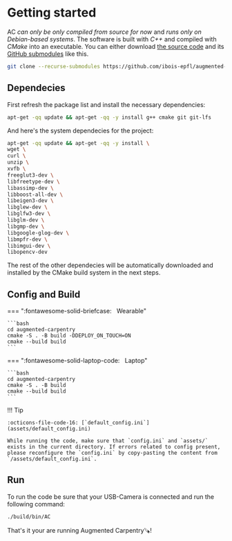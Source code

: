 # Getting started

AC *can only be only compiled from source for now* and *runs only on Debian-based systems*. The software is built with *C++* and compiled with *CMake* into an executable. You can either download [the source code](https://github.com/ibois-epfl/augmented-carpentry) and its [GitHub submodules](https://github.blog/open-source/git/working-with-submodules/) like this.

```bash
git clone --recurse-submodules https://github.com/ibois-epfl/augmented-carpentry.git
```

## Dependecies

First refresh the package list and install the necessary dependencies:
```bash
apt-get -qq update && apt-get -qq -y install g++ cmake git git-lfs
```
And here's the system dependecies for the project:
```bash
apt-get -qq update && apt-get -qq -y install \
wget \
curl \
unzip \
xvfb \
freeglut3-dev \
libfreetype-dev \
libassimp-dev \
libboost-all-dev \
libeigen3-dev \
libglew-dev \
libglfw3-dev \
libglm-dev \
libgmp-dev \
libgoogle-glog-dev \
libmpfr-dev \
libimgui-dev \
libopencv-dev
```

The rest of the other dependecies will be automatically downloaded and installed by the CMake build system in the next steps.

## Config and Build

=== ":fontawesome-solid-briefcase:&nbsp;&nbsp; Wearable"

    ```bash
    cd augmented-carpentry
    cmake -S . -B build -DDEPLOY_ON_TOUCH=ON
    cmake --build build
    ```

=== ":fontawesome-solid-laptop-code:&nbsp;&nbsp; Laptop"

    ```bash
    cd augmented-carpentry
    cmake -S . -B build
    cmake --build build
    ```

!!! Tip
    
    :octicons-file-code-16: [`default_config.ini`](assets/default_config.ini)

    While running the code, make sure that `config.ini` and `assets/` exists in the current directory. If errors related to config present, please reconfigure the `config.ini` by copy-pasting the content from `/assets/default_config.ini`.

## Run

To run the code be sure that your USB-Camera is connected and run the following command:

```bash
./build/bin/AC
```

That's it your are running Augmented Carpentry🪚!